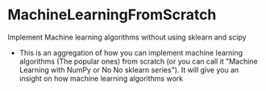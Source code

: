# MachineLearningFromScratch
Implement Machine learning algorithms without using sklearn and scipy

- This is an aggregation of how you can implement machine learning algorithms (The popular ones)
from scratch (or you can call it "Machine Learning with NumPy or No No sklearn series"). It will give you an insight on how
machine learning algorithms work
